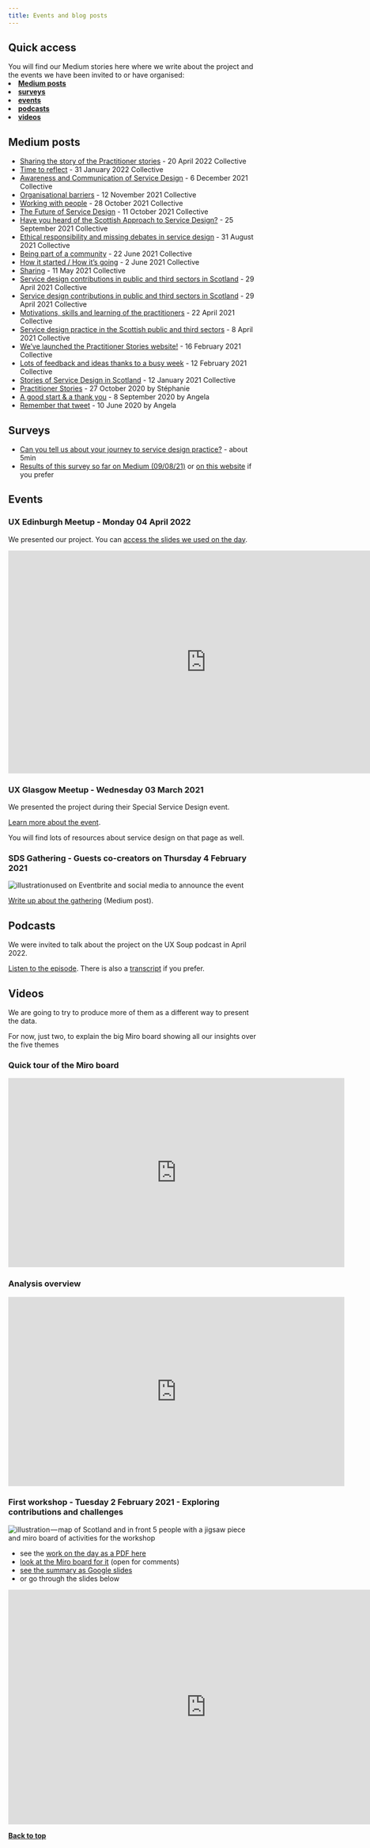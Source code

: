 ```yaml
---
title: Events and blog posts
---
```


<div class="nav-panel-alt">
<h2>Quick access</h2>
   <p style="margin-bottom: 0">You will find our Medium stories here where we write about the project and the events we have been invited to or have organised:</p>
    <li><a href="#medium"><strong>Medium posts</strong></a></li>     
    <li><a href="#survey"><strong>surveys</strong></a></li>    
    <li><a href="#events"><strong>events</strong></a></li>    
    <li><a href="#podcast"><strong>podcasts</strong></a></li>    
    <li><a href="#videos"><strong>videos</strong></a></li>          
</div>





<h2 id="medium">Medium posts</h2>
<ul>
    <li><a href="https://practitionerstories.medium.com/sharing-the-story-of-the-practitioner-stories-a7c44972714c" target="_blank">Sharing the story of the Practitioner stories</a> - 20 April 2022 Collective</li>
      <li><a href="https://practitionerstories.medium.com/time-to-reflect-49f1ef16ad66" target="_blank">Time to reflect</a> - 31 January 2022 Collective</li>
    <li><a href="https://practitionerstories.medium.com/awareness-and-communication-of-service-design-adc31911b8e1" target="_blank">Awareness and Communication of Service Design</a> - 6 December 2021 Collective</li>
    <li><a href="https://practitionerstories.medium.com/organisational-barriers-3d49573ebfc7" target="_blank">Organisational barriers</a> - 12 November 2021 Collective</li>
    <li><a href="https://practitionerstories.medium.com/working-with-people-3c6be862767" target="_blank">Working with people</a> - 28 October 2021 Collective</li>
    <li><a href="https://practitionerstories.medium.com/the-future-of-service-design-ce59a01e4538" target="_blank">The Future of Service Design</a> - 11 October 2021 Collective</li>
    <li><a href="https://practitionerstories.medium.com/have-you-heard-of-the-scottish-approach-to-service-design-b8191095f48c" target="_blank">Have you heard of the Scottish Approach to Service Design?</a> - 25 September 2021 Collective</li>
    <li><a href="https://practitionerstories.medium.com/ethical-responsibility-and-missing-debates-in-service-design-7ffb59761451" target="_blank">Ethical responsibility and missing debates in service design</a> - 31 August 2021 Collective</li>
    <li><a href="https://practitionerstories.medium.com/being-part-of-a-community-4ae6a863ec71" target="_blank">Being part of a community</a> - 22 June 2021 Collective</li>
    <li><a href="https://practitionerstories.medium.com/how-it-started-how-its-going-8732de06ffc9" target="_blank">How it started / How it’s going</a> - 2 June 2021 Collective</li>
    <li><a href="https://practitionerstories.medium.com/sharing-2b4692248702" target="_blank">Sharing</a> - 11 May 2021 Collective</li>
    <li><a href="https://practitionerstories.medium.com/service-design-contributions-in-public-and-third-sectors-in-scotland-7633ca48348e" target="_blank">Service design contributions in public and third sectors in Scotland</a> - 29 April 2021 Collective</li>
    <li><a href="https://practitionerstories.medium.com/service-design-contributions-in-public-and-third-sectors-in-scotland-7633ca48348e" target="_blank">Service design contributions in public and third sectors in Scotland</a> - 29 April 2021 Collective</li>
    <li><a href="https://practitionerstories.medium.com/motivations-skills-and-learning-of-the-practitioners-9dc5c8291da4" target="_blank">Motivations, skills and learning of the practitioners</a> - 22 April 2021 Collective</li>
    <li><a href="https://practitionerstories.medium.com/service-design-practice-in-the-scottish-public-and-third-sectors-5b2090352ab" target="_blank">Service design practice in the Scottish public and third sectors</a> - 8 April 2021 Collective</li>
    <li><a href="https://practitionerstories.medium.com/weve-launched-the-practitioner-stories-website-944e260e97ec" target="_blank">We’ve launched the Practitioner Stories website!</a>  - 16 February 2021 Collective</li>
    <li><a href="https://practitionerstories.medium.com/lots-of-feedback-and-ideas-thanks-to-a-busy-week-d18c02915b0a" target="_blank">Lots of feedback and ideas thanks to a busy week</a>  - 12 February 2021 Collective</li>
    <li><a href="https://practitionerstories.medium.com/stories-of-service-design-in-scotland-8f267710a2ba" target="_blank">Stories of Service Design in Scotland</a> - 12 January 2021 Collective</li>
    <li><a href="https://stphaniekrus.medium.com/practitioner-stories-ffa3120ffd7f" target="_blank">Practitioner Stories</a> - 27 October 2020 by Stéphanie</li>
    <li><a href="https://medium.com/@angelaforviz/a-good-start-a-thank-you-dd05376add38" target="_blank">A good start & a thank you</a> - 8 September 2020 by Angela</li>
    <li><a href="https://medium.com/@angelaforviz/remember-that-tweet-8b36dbae82bc" target="_blank">Remember that tweet</a> - 10 June 2020 by Angela</li>
</ul>

<h2 id="survey" class="top-line-alt"> Surveys</h2>
<ul>
 <li><a href="https://forms.gle/NGjX3kewrfFUX7hEA" target="_blank">Can you tell us about your journey to service design practice?</a> - about 5min</li>
 <li><a href="https://practitionerstories.medium.com/journey-to-service-design-practice-a127f263ec40" target="_blank">Results of this survey so far on Medium (09/08/21)</a> or <a href="/practitioner-stories/survey1">on this website</a> if you prefer</li>
</ul>

<h2 class="top-line-alt" id="events">Events</h2>

### UX Edinburgh Meetup - Monday 04 April 2022


<p>We presented our project. You can <a href="https://docs.google.com/presentation/d/1MPubXEfVj_NNANyCtguULHUOz42ldCSVWVFkVnxag6c/edit?usp=sharing" target="_blank">access the slides we used on the day</a>.</p>

<iframe src="https://docs.google.com/presentation/d/e/2PACX-1vSIXb_mdoy437p8ZKk7YM6-CvUZuclRnO68Jp5amYo1hK7TVyLIpYDOYutDsdiAj37KWrKkILSg_dzN/embed?start=false&loop=false&delayms=3000" frameborder="0" width="800" height="450" allowfullscreen="true" mozallowfullscreen="true" webkitallowfullscreen="true"></iframe>

<h3 class="top-line">UX Glasgow Meetup - Wednesday 03 March 2021</h3>

We presented the project during their Special Service Design event.
<p><a href="https://uxglasgow.co.uk/events/service-design-special" target="_blank">Learn more about the event</a>.</p>
<p>You will find lots of resources about service design on that page as well.</p>

<h3 class="top-line">SDS Gathering - Guests co-creators on Thursday 4 February 2021</h3>

![illustration used on Eventbrite and social media to announce the event](/practitioner-stories/images/sdsGathering.jpeg)

<p><a href="https://practitionerstories.medium.com/lots-of-feedback-and-ideas-thanks-to-a-busy-week-d18c02915b0a" target="_blank">Write up about the gathering</a> (Medium post).</p>

<h2 id="podcast" class="top-line-alt"> Podcasts</h2>

We were invited to talk about the project on the UX Soup podcast in April 2022.
<p><a href="https://www.ux-soup.com/episode/service-design-practitioner-stories" target="_blank">Listen to the episode</a>. There is also a <a href="/practitioner-stories/ux-soup-transcript">transcript</a> if you prefer.</p>


<h2 class="top-line-alt" id="videos">Videos</h2>

We are going to try to produce more of them as a different way to present the data.

For now, just two, to explain the big Miro board showing all our insights over the five themes

### Quick tour of the Miro board

<iframe width="680" height="382" src="https://www.youtube.com/embed/BSbWifUtu0Y" frameborder="0" allow="accelerometer; autoplay; clipboard-write; encrypted-media; gyroscope; picture-in-picture" allowfullscreen></iframe>

### Analysis overview

<iframe width="680" height="382" src="https://www.youtube.com/embed/bKgBVvcenuY" frameborder="0" allow="accelerometer; autoplay; clipboard-write; encrypted-media; gyroscope; picture-in-picture" allowfullscreen></iframe>


<h3 class="top-line">First workshop - Tuesday 2 February 2021 - Exploring contributions and challenges</h3>

![illustration — map of Scotland and in front 5 people with a jigsaw piece and miro board of activities for the workshop](/practitioner-stories/images/workshop/workshop1-banner.jpg)

<ul>
    <li>see the <a href="https://github.com/stephanie-K/practitioner-stories/blob/main/images/workshop/Workshop1-grouping-of-work-on-the-day.pdf" target="_blank">work on the day as a PDF here</a></li>
    <li><a href="https://miro.com/app/board/o9J_lZxZWng=/?moveToWidget=3074457354020152297&amp;cot=14" target="_blank">look at the Miro board for it</a> (open for comments)</li>
    <li><a href="https://docs.google.com/presentation/d/1nRsB4Xs8C_v5SZ5gh32ORcHJs2aH-x-00x7zZB7jadw/edit?usp=sharing" target="_blank">see the summary as Google slides</a></li>
    <li>or go through the slides below</li>
</ul>

<iframe src="https://docs.google.com/presentation/d/e/2PACX-1vRV8mRQG9_0RqDD75tSMiRNy9RkMyJE3aNo-uYDsgUinl2NYfeat2YrLnJr3o0QfGjSSalLUJjoc0-M/embed?start=false&loop=false&delayms=3000" frameborder="0" width="800" height="474" allowfullscreen="true" mozallowfullscreen="true" webkitallowfullscreen="true"></iframe>



<p><a href="#"><strong>Back to top</strong></a></p>


<!--
<p><a href="" target="_blank"></a></p>
<a href="" target="_blank"></a>
-->